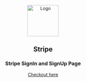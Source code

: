 <p align="center">
  <img src="https://raw.githubusercontent.com/arasur20/stripe/main/src/utils/stripe.jpeg" alt="Logo" width="100px" style="border-radius-12px;"/>
</p>

<h2 align="center">Stripe</h2>
<h3 align="center">Stripe SignIn and SignUp Page</h3>

<p align="center">
  <a href="https://arasur20.github.io/Stripe/">Checkout here</a>
</p>

